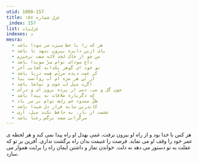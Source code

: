 ```yaml
---
utid: 1000-157
title: غزل شماره ۱۵۷
_index: 157
list: غزلیات
indexes: د
mesra:
  - هر که را با خط سبزت سر سودا باشد
  - پای ازین دایره بیرون ننهد تا باشد
  - من چو از خاکِ لحد لاله صفت برخیزم
  - داغ سودای توام سرّ سویدا باشد
  - تو خود ای گوهر یکدانه کجایی آخر
  - کز غمت دیده مردُم همه دریا باشد
  - از بُن هر مژه ام آب روانست بیا
  - اگرت میل لب جوی و تماشا باشد
  - چون گل و می، دمی از پرده برون آی و درآی
  - که دگرباره ملاقات نه پیدا باشد
  - ظلّ ممدود خم زلف توام بر سر باد
  - کاندرین سایه قرار دل شیدا باشد
  - چشمت از ناز، به حافظ نکند میل، آری
  - سرگرانی صفت نرگس رعنا باشد
---
```

هر کس با خدا بود و از راه او بیرون نرفت، غمی بهدل او راه پیدا نمی کند و هر لحظه ی عمر خود را وقف او می نماید. فرصت را غنیمت بدان راه برگشت نداری. آفرین بر تو که عقلت به تو دستور می دهد نه دلت. خواندن نماز و داشتن ایمان راه را برایت هموار می سازد.
